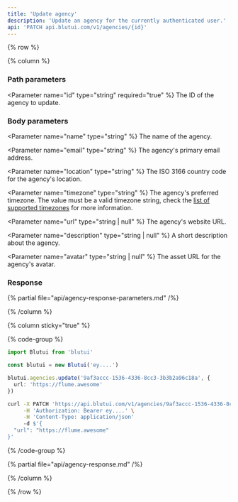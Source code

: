 ```yaml
---
title: 'Update agency'
description: 'Update an agency for the currently authenticated user.'
api: 'PATCH api.blutui.com/v1/agencies/{id}'
---
```


{% row %}

{% column %}
### Path parameters

<Parameter name="id" type="string" required="true" %}
The ID of the agency to update.
</Parameter>

### Body parameters

<Parameter name="name" type="string" %}
The name of the agency.
</Parameter>

<Parameter name="email" type="string" %}
The agency's primary email address.
</Parameter>

<Parameter name="location" type="string" %}
The ISO 3166 country code for the agency's location.
</Parameter>

<Parameter name="timezone" type="string" %}
The agency's preferred timezone. The value must be a valid timezone string, check the [list of supported timezones](/api/timezones) for more information.
</Parameter>

<Parameter name="url" type="string | null" %}
The agency's website URL.
</Parameter>

<Parameter name="description" type="string | null" %}
A short description about the agency.
</Parameter>

<Parameter name="avatar" type="string | null" %}
The asset URL for the agency's avatar.
</Parameter>

### Response

{% partial file="api/agency-response-parameters.md" /%}

{% /column %}

{% column sticky="true" %}

{% code-group %}

```ts {% process=false filename="Node.js" %}
import Blutui from 'blutui'

const blutui = new Blutui('ey....')

blutui.agencies.update('9af3accc-1536-4336-8cc3-3b3b2a96c18a', {
  url: 'https://flume.awesome'
})
```

```bash {% process=false filename="cURL" %}
curl -X PATCH 'https://api.blutui.com/v1/agencies/9af3accc-1536-4336-8cc3-3b3b2a96c18a' \
     -H 'Authorization: Bearer ey....' \
     -H 'Content-Type: application/json'
     -d $'{
  "url": "https://flume.awesome"
}'
```

{% /code-group %}

{% partial file="api/agency-response.md" /%}

{% /column %}

{% /row %}
